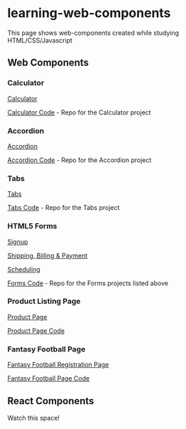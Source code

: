 # learning-web-components

This page shows web-components created while studying HTML/CSS/Javascript

## Web Components

### Calculator
[Calculator](https://plosty.github.io/learning-web-components/calculator/calculator.html)

[Calculator Code](https://github.com/plosty/learning-web-components/tree/master/calculator/) - Repo for the Calculator project

### Accordion
[Accordion](https://plosty.github.io/learning-web-components/accordion/accordion.html)

[Accordion Code](https://github.com/plosty/learning-web-components/tree/master/accordion/) - Repo for the Accordion project

### Tabs
[Tabs](https://plosty.github.io/learning-web-components/tabs/tabs.html)

[Tabs Code](https://github.com/plosty/learning-web-components/tree/master/tabs/) - Repo for the Tabs project

### HTML5 Forms
[Signup](https://plosty.github.io/learning-web-components/forms/signup.html)

[Shipping, Billing & Payment](https://plosty.github.io/learning-web-components/forms/shipping-billing.html)

[Scheduling](https://plosty.github.io/learning-web-components/forms/scheduling.html)

[Forms Code](https://github.com/plosty/learning-web-components/tree/master/forms/) - Repo for the Forms projects listed above

### Product Listing Page

[Product Page](https://plosty.github.io/learning-web-components/product-page/product.html)

[Product Page Code](https://github.com/plosty/learning-web-components/tree/master/product-page/)

### Fantasy Football Page

[Fantasy Football Registration Page](https://plosty.github.io/learning-web-components/fantasy-football-league/registration.html)

[Fantasy Football Page Code](https://github.com/plosty/learning-web-components/tree/master/fantasy-football-league/)

## React Components

Watch this space!
